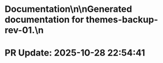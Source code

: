 # Documentation\n\nGenerated documentation for themes-backup-rev-01.\n

# PR Update: 2025-10-28 22:54:41

